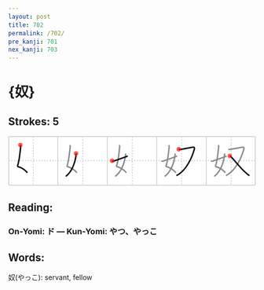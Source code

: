```yaml
---
layout: post
title: 702
permalink: /702/
pre_kanji: 701
nex_kanji: 703
---
```


# {奴}

## Strokes: 5

<div class="stroke"><img src="../images/E5A5B4.png" /></div>

## Reading:

### On-Yomi: ド &mdash; Kun-Yomi: やつ、やっこ

## Words:

奴(やっこ): servant, fellow
